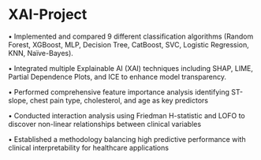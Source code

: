 # XAI-Project
•	Implemented and compared 9 different classification algorithms (Random Forest, XGBoost, MLP, Decision Tree, CatBoost, SVC, Logistic Regression, KNN, Naïve-Bayes).

•	Integrated multiple Explainable AI (XAI) techniques including SHAP, LIME, Partial Dependence Plots, and ICE to enhance model transparency.

•	Performed comprehensive feature importance analysis identifying ST-slope, chest pain type, cholesterol, and age as key predictors

•	Conducted interaction analysis using Friedman H-statistic and LOFO to discover non-linear relationships between clinical variables

•	Established a methodology balancing high predictive performance with clinical interpretability for healthcare applications
